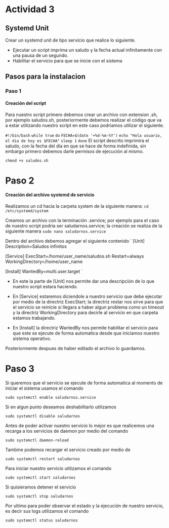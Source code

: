 # Actividad 3
## Systemd Unit

Crear un systemd unit de tipo servicio que realice lo siguiente.

- Ejecutar un script imprima un saludo y la fecha actual infinitamente con una pausa de un segundo.
- Habilitar el servicio para que se inicie con el sistema 

## Pasos para la instalacion

### Paso 1
#### Creación del script 
Para nuestro script primero debemos crear un archivo con extension .sh, por ejemplo saludos.sh, posteriormente debemos realizar el código que va a estar utilizando nuestro script en este caso podriamos utilizar el siguiente.

`
#!/bin/bash
`
`
while true
`
`
do
`
`
FECHA=$(date '+%d-%m-%Y')
`
`
echo "Hola usuario, el dia de hoy es $FECHA"
`
`
sleep 1
`
`
done
`
El script descrito imprimira el saludo, con la fecha del día en que se hace de forma indefinida, sin embargo primero debemos darle permisos de ejecución al mismo.

`
chmod +x saludos.sh
`
# Paso 2
#### Creación del archivo systemd de servicio

Realizamos un cd hacia la carpeta system de la siguiente manera:
`cd /etc/systemd/system`

Creamos un archivo con la terminación .service; por ejemplo para el caso de nuestro script podria ser saludarnos.service; la creación se realiza de la siguiente manera 
`sudo nano saludarnos.service`

Dentro del archivo debemos agregar el siguiente contenido
`
[Unit]
Description=Saludos infinitos

[Service]
ExecStart=/home/user_name/saludos.sh
Restart=always
WorkingDirectory=/home/user_name

[Install]
WantedBy=multi.user.target
`
- En este la parte de [Unit] nos permite dar una descripción de lo que nuestro script estara haciendo.

- En [Service] estaremos diciendole a nuestro servicio que debe ejecutar por medio de la directriz ExecStart; la directriz restar nos sirve para que el servicio se reinicie si llegara a haber algun problema como un timeout y la directriz WorkingDirectory para decirle al servicio en que carpeta estamos trabajando.

- En [Install] la directriz WantedBy nos permite habilitar el servicio para que este se ejecute de forma automatica desde que iniciamos nuestro sistema operativo.

Posteriormente despues de haber editado el archivo lo guardamos.

# Paso 3

Si queremos que el servicio se ejecute de forma automatica al momento de iniciar el sistema usamos el comando

`sudo systemctl enable saludarnos.service`

Si en algun punto deseamos deshabilitarlo utilizamos

`sudo systemctl disable saludarnos`

Antes de poder activar nuestro servicio lo mejor es que realicemos una recarga a los servicios de daemon por medio del comando

`sudo systemctl daemon-reload`

Tambine podemos recargar el servicio creado por medio de

`sudo systemctl restart saludarnos`

Para iniciar nuestro servicio utilizamos el comando

`sudo systemctl start saludarnos`

Si quisieramos detener el servicio 

`sudo systemctl stop saludarnos`

Por ultimo para poder observar el estado y la ejecución de nuestro servicio, es decir sus logs utilizamos el comando

`sudo systemctl status saludarnos`

